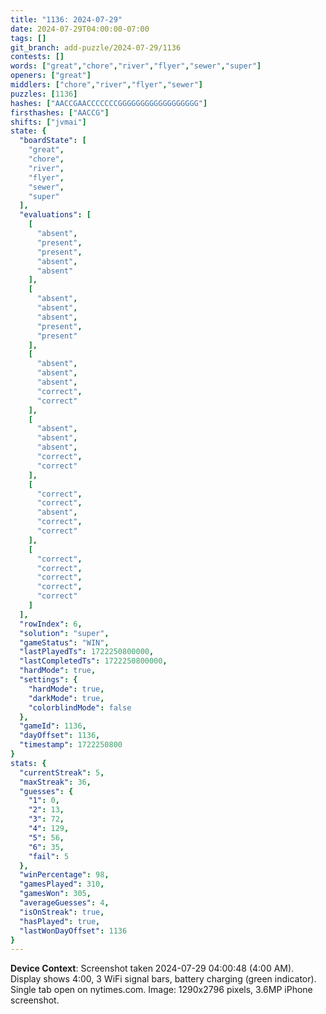 ```yaml
---
title: "1136: 2024-07-29"
date: 2024-07-29T04:00:00-07:00
tags: []
git_branch: add-puzzle/2024-07-29/1136
contests: []
words: ["great","chore","river","flyer","sewer","super"]
openers: ["great"]
middlers: ["chore","river","flyer","sewer"]
puzzles: [1136]
hashes: ["AACCGAACCCCCCCGGGGGGGGGGGGGGGGGG"]
firsthashes: ["AACCG"]
shifts: ["jvmai"]
state: {
  "boardState": [
    "great",
    "chore",
    "river",
    "flyer",
    "sewer",
    "super"
  ],
  "evaluations": [
    [
      "absent",
      "present",
      "present",
      "absent",
      "absent"
    ],
    [
      "absent",
      "absent",
      "absent",
      "present",
      "present"
    ],
    [
      "absent",
      "absent",
      "absent",
      "correct",
      "correct"
    ],
    [
      "absent",
      "absent",
      "absent",
      "correct",
      "correct"
    ],
    [
      "correct",
      "correct",
      "absent",
      "correct",
      "correct"
    ],
    [
      "correct",
      "correct",
      "correct",
      "correct",
      "correct"
    ]
  ],
  "rowIndex": 6,
  "solution": "super",
  "gameStatus": "WIN",
  "lastPlayedTs": 1722250800000,
  "lastCompletedTs": 1722250800000,
  "hardMode": true,
  "settings": {
    "hardMode": true,
    "darkMode": true,
    "colorblindMode": false
  },
  "gameId": 1136,
  "dayOffset": 1136,
  "timestamp": 1722250800
}
stats: {
  "currentStreak": 5,
  "maxStreak": 36,
  "guesses": {
    "1": 0,
    "2": 13,
    "3": 72,
    "4": 129,
    "5": 56,
    "6": 35,
    "fail": 5
  },
  "winPercentage": 98,
  "gamesPlayed": 310,
  "gamesWon": 305,
  "averageGuesses": 4,
  "isOnStreak": true,
  "hasPlayed": true,
  "lastWonDayOffset": 1136
}
---
```

<!-- more -->

**Device Context**: Screenshot taken 2024-07-29 04:00:48 (4:00 AM). Display shows 4:00, 3 WiFi signal bars, battery charging (green indicator). Single tab open on nytimes.com. Image: 1290x2796 pixels, 3.6MP iPhone screenshot.